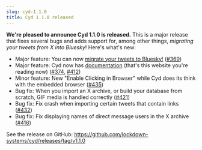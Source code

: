 ```yaml
---
slug: cyd-1.1.0
title: Cyd 1.1.0 released
---
```


**We're pleased to announce Cyd 1.1.0 is released.** This is a major release that fixes several bugs and adds support for, among other things, *migrating your tweets from X into Bluesky*! Here's what's new:

- Major feature: You can now [migrate your tweets to Bluesky!](/docs/x/migrate-bluesky) ([#369](https://github.com/lockdown-systems/cyd/issues/369))
- Major feature: Cyd now has [documentation](/docs/intro/) (that's this website you're reading now) ([#374](https://github.com/lockdown-systems/cyd/issues/374), [#412](https://github.com/lockdown-systems/cyd/pull/412))
- Minor feature: New "Enable Clicking in Browser" while Cyd does its think with the embedded browser ([#435](https://github.com/lockdown-systems/cyd/pull/435))
- Bug fix: When you import an X archive, or build your database from scratch, GIF media is handled correctly ([#421](https://github.com/lockdown-systems/cyd/pull/421))
- Bug fix: Fix crash when importing certain tweets that contain links ([#432](https://github.com/lockdown-systems/cyd/issues/432))
- Bug fix: Fix displaying names of direct message users in the X archive ([#416](https://github.com/lockdown-systems/cyd/issues/416))

See the release on GitHub: https://github.com/lockdown-systems/cyd/releases/tag/v1.1.0